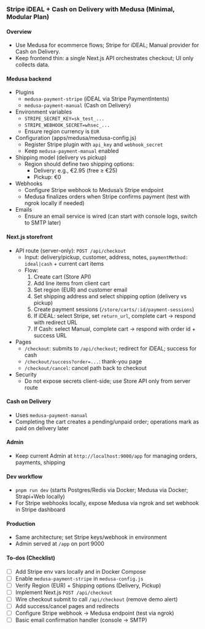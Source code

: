 ### Stripe iDEAL + Cash on Delivery with Medusa (Minimal, Modular Plan)

#### Overview
- Use Medusa for ecommerce flows; Stripe for iDEAL; Manual provider for Cash on Delivery.
- Keep frontend thin: a single Next.js API orchestrates checkout; UI only collects data.

#### Medusa backend
- Plugins
  - `medusa-payment-stripe` (iDEAL via Stripe PaymentIntents)
  - `medusa-payment-manual` (Cash on Delivery)
- Environment variables
  - `STRIPE_SECRET_KEY=sk_test_...`
  - `STRIPE_WEBHOOK_SECRET=whsec_...`
  - Ensure region currency is `EUR`
- Configuration (apps/medusa/medusa-config.js)
  - Register Stripe plugin with `api_key` and `webhook_secret`
  - Keep `medusa-payment-manual` enabled
- Shipping model (delivery vs pickup)
  - Region should define two shipping options:
    - Delivery: e.g., €2.95 (free ≥ €25)
    - Pickup: €0
- Webhooks
  - Configure Stripe webhook to Medusa’s Stripe endpoint
  - Medusa finalizes orders when Stripe confirms payment (test with ngrok locally if needed)
- Emails
  - Ensure an email service is wired (can start with console logs, switch to SMTP later)

#### Next.js storefront
- API route (server-only): `POST /api/checkout`
  - Input: delivery/pickup, customer, address, notes, `paymentMethod: ideal|cash` + current cart items
  - Flow:
    1) Create cart (Store API)
    2) Add line items from client cart
    3) Set region (EUR) and customer email
    4) Set shipping address and select shipping option (delivery vs pickup)
    5) Create payment sessions (`/store/carts/:id/payment-sessions`)
    6) If iDEAL: select Stripe, set `return_url`, complete cart → respond with redirect URL
    7) If Cash: select Manual, complete cart → respond with order id + success URL
- Pages
  - `/checkout`: submits to `/api/checkout`; redirect for iDEAL; success for cash
  - `/checkout/success?order=...`: thank-you page
  - `/checkout/cancel`: cancel path back to checkout
- Security
  - Do not expose secrets client-side; use Store API only from server route

#### Cash on Delivery
- Uses `medusa-payment-manual`
- Completing the cart creates a pending/unpaid order; operations mark as paid on delivery later

#### Admin
- Keep current Admin at `http://localhost:9000/app` for managing orders, payments, shipping

#### Dev workflow
- `pnpm run dev` (starts Postgres/Redis via Docker; Medusa via Docker; Strapi+Web locally)
- For Stripe webhooks locally, expose Medusa via ngrok and set webhook in Stripe dashboard

#### Production
- Same architecture; set Stripe keys/webhook in environment
- Admin served at `/app` on port 9000

#### To-dos (Checklist)
- [ ] Add Stripe env vars locally and in Docker Compose
- [ ] Enable `medusa-payment-stripe` in `medusa-config.js`
- [ ] Verify Region (EUR) + Shipping options (Delivery, Pickup)
- [ ] Implement Next.js `POST /api/checkout`
- [ ] Wire checkout submit to call `/api/checkout` (remove demo alert)
- [ ] Add success/cancel pages and redirects
- [ ] Configure Stripe webhook → Medusa endpoint (test via ngrok)
- [ ] Basic email confirmation handler (console → SMTP)
